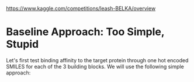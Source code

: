 https://www.kaggle.com/competitions/leash-BELKA/overview

# Baseline Approach: Too Simple, Stupid

Let's first test binding affinity to the target protein through one hot encoded SMILES for each of the 3 building blocks. We will use the following simple approach:
